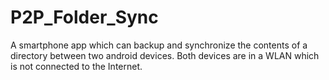 # P2P_Folder_Sync
A smartphone app which can backup and synchronize the contents of a directory between two android devices. Both devices are in a WLAN which is not connected to the Internet.

